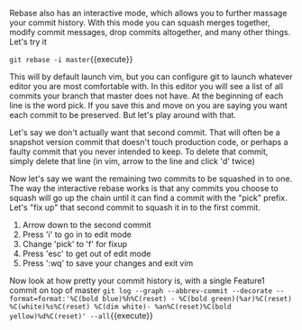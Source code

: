 Rebase also has an interactive mode, which allows you to further massage your commit history.  With this mode you can squash merges together, modify commit messages, drop commits altogether, and many other things.  Let's try it

`git rebase -i master`{{execute}}

This will by default launch vim, but you can configure git to launch whatever editor you are most comfortable with.
In this editor you will see a list of all commits your branch that master does not have.  At the beginning of each line is the word pick.  If you save this and move on you are saying you want each commit to be preserved.  But let's play around with that.  

Let's say we don't actually want that second commit.  That will often be a snapshot version commit that doesn't touch production code, or perhaps a faulty commit that you never intended to keep.  To delete that commit, simply delete that line (in vim, arrow to the line and click 'd' twice)

Now let's say we want the remaining two commits to be squashed in to one.  The way the interactive rebase works is that any commits you choose to squash will go up the chain until it can find a commit with the "pick" prefix.  Let's "fix up" that second commit to squash it in to the first commit.

1. Arrow down to the second commit
2. Press 'i' to go in to edit mode
3. Change 'pick' to 'f' for fixup
4. Press 'esc' to get out of edit mode
5. Press ':wq' to save your changes and exit vim

Now look at how pretty your commit history is, with a single Feature1 commit on top of master
`git log --graph --abbrev-commit --decorate --format=format:'%C(bold blue)%h%C(reset) - %C(bold green)(%ar)%C(reset) %C(white)%s%C(reset) %C(dim white)- %an%C(reset)%C(bold yellow)%d%C(reset)' --all`{{execute}}
